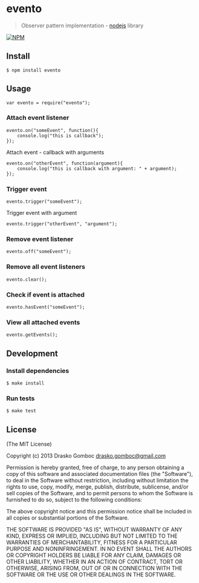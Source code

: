 evento
======

> Observer pattern implementation - [nodejs](http://nodejs.org) library

[![NPM](https://nodei.co/npm/evento.png)](https://nodei.co/npm/evento/)

## Install

    $ npm install evento

## Usage

    var evento = require("evento");

### Attach event listener

    evento.on("someEvent", function(){
        console.log("this is callback");
    });
    
Attach event - callback with arguments

    evento.on("otherEvent", function(argument){
        console.log("this is callback with argument: " + argument);
    });
    
### Trigger event

    evento.trigger("someEvent");
    
Trigger event with argument

    evento.trigger("otherEvent", "argument");

### Remove event listener

    evento.off("someEvent");
    
### Remove all event listeners

    evento.clear();
    
### Check if event is attached

    evento.hasEvent("someEvent");
    
### View all attached events

    evento.getEvents();
    

## Development

### Install dependencies

    $ make install
    
### Run tests

    $ make test

## License

(The MIT License)

Copyright (c) 2013 Drasko Gomboc <drasko.gomboc@gmail.com>

Permission is hereby granted, free of charge, to any person obtaining a copy
of this software and associated documentation files (the "Software"), to deal
in the Software without restriction, including without limitation the rights
to use, copy, modify, merge, publish, distribute, sublicense, and/or sell
copies of the Software, and to permit persons to whom the Software is
furnished to do so, subject to the following conditions:

The above copyright notice and this permission notice shall be included in
all copies or substantial portions of the Software.

THE SOFTWARE IS PROVIDED "AS IS", WITHOUT WARRANTY OF ANY KIND, EXPRESS OR
IMPLIED, INCLUDING BUT NOT LIMITED TO THE WARRANTIES OF MERCHANTABILITY,
FITNESS FOR A PARTICULAR PURPOSE AND NONINFRINGEMENT. IN NO EVENT SHALL THE
AUTHORS OR COPYRIGHT HOLDERS BE LIABLE FOR ANY CLAIM, DAMAGES OR OTHER
LIABILITY, WHETHER IN AN ACTION OF CONTRACT, TORT OR OTHERWISE, ARISING FROM,
OUT OF OR IN CONNECTION WITH THE SOFTWARE OR THE USE OR OTHER DEALINGS IN
THE SOFTWARE.

